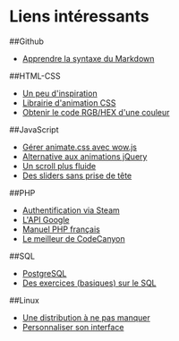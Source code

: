 # Liens intéressants

##Github
* [Apprendre la syntaxe du Markdown](https://guides.github.com/features/mastering-markdown/)

##HTML-CSS
* [Un peu d'inspiration](http://tympanus.net/codrops/)
* [Librairie d'animation CSS](http://daneden.github.io/animate.css/)
* [Obtenir le code RGB/HEX d'une couleur](http://www.color-hex.com/)

##JavaScript
* [Gérer animate.css avec wow.js](http://mynameismatthieu.com/WOW/)
* [Alternative aux animations jQuery](http://julian.com/research/velocity/)
* [Un scroll plus fluide](https://github.com/cferdinandi/smooth-scroll)
* [Des sliders sans prise de tête](http://unslider.com/)

##PHP
* [Authentification via Steam](https://github.com/SmItH197/SteamAuthentication)
* [L'API Google](https://github.com/google/google-api-php-client)
* [Manuel PHP français](http://php.net/manual/fr/)
* [Le meilleur de CodeCanyon](http://code.tutsplus.com/articles/20-useful-php-scripts-available-on-codecanyon--cms-25584)

##SQL
* [PostgreSQL](http://www.postgresql.org/)
* [Des exercices (basiques) sur le SQL](http://webtic.free.fr/sql/exint/q1.htm)

##Linux
* [Une distribution à ne pas manquer](http://papyros.io/)
* [Personnaliser son interface ](https://oduso.com/)
